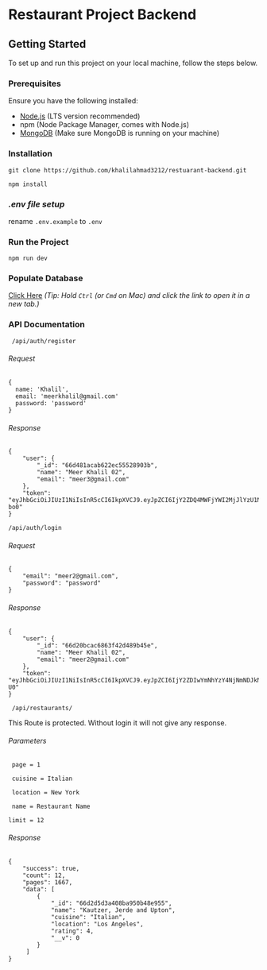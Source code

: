 # Restaurant Project Backend

## Getting Started

To set up and run this project on your local machine, follow the steps below.

### Prerequisites

Ensure you have the following installed:

- [Node.js](https://nodejs.org/) (LTS version recommended)
- npm (Node Package Manager, comes with Node.js)
- [MongoDB](https://www.mongodb.com/try/download/community) (Make sure MongoDB is running on your machine)

### Installation

`git clone https://github.com/khalilahmad3212/restuarant-backend.git`

`npm install`

### *.env file setup*

rename `.env.example` to `.env `

### Run the Project

`npm run dev `

### Populate Database

[Click Here](http://localhost:5000/api/populate/)
*(Tip: Hold `Ctrl` (or `Cmd` on Mac) and click the link to open it in a new tab.)*


### API Documentation

` /api/auth/register`

###### Request

```
{
  name: 'Khalil',
  email: 'meerkhalil@gmail.com'
  password: 'password'
}
```

###### Response

```
{
    "user": {
        "_id": "66d481acab622ec55528903b",
        "name": "Meer Khalil 02",
        "email": "meer3@gmail.com"
    },
    "token": "eyJhbGciOiJIUzI1NiIsInR5cCI6IkpXVCJ9.eyJpZCI6IjY2ZDQ4MWFjYWI2MjJlYzU1NTI4OTAzYiIsImlhdCI6MTcyNTIwMjg2MCwiZXhwIjoxNzI3Nzk0ODYwfQ.uRMhdqEkbJObmCPOq66dvN4UcaAzfsDfdqkmR9c-bo0"
}
```


` /api/auth/login `

###### Request

```
{
    "email": "meer2@gmail.com",
    "password": "password"
}
```

###### Response

```
{
    "user": {
        "_id": "66d20bcac6863f42d489b45e",
        "name": "Meer Khalil 02",
        "email": "meer2@gmail.com"
    },
    "token": "eyJhbGciOiJIUzI1NiIsInR5cCI6IkpXVCJ9.eyJpZCI6IjY2ZDIwYmNhYzY4NjNmNDJkNDg5YjQ1ZSIsImlhdCI6MTcyNTIwMjk5NSwiZXhwIjoxNzI3Nzk0OTk1fQ.rzvPy9YYXiwN8YbAKuv0rDGil4BXN6MPTIQHz9AY-U0"
}
```

` /api/restaurants/`

This Route is protected. Without login it will not give any response.

###### Parameters

` page = 1`

` cuisine = Italian`

` location = New York`

` name = Restaurant Name`

`limit = 12`

###### Response

```
{
    "success": true,
    "count": 12,
    "pages": 1667,
    "data": [
        {
            "_id": "66d2d5d3a408ba950b48e955",
            "name": "Kautzer, Jerde and Upton",
            "cuisine": "Italian",
            "location": "Los Angeles",
            "rating": 4,
            "__v": 0
        }
     ]
}
```
